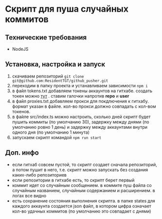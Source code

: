# Скрипт для пуша случайных коммитов 
## Технические требования
- NodeJS
## Установка, настройка и запуск
1. скачиваем репозиторий ```git clone git@github.com:ResidentTGT/github_pusher.git```
2. переходим в папку проекта и устанавливаем зависимости ```npm i```
3. в файл tokens.txt добавляем токены аккаунтов на гитхабе. создать токен можно [тут](https://github.com/settings/tokens/new) . ставим галочки напротив **repo** и **user**
4. в файл proxies.txt добавляем прокси для покдлючения к гитхабу. формат указан в файле. кол-во прокси должно совпадать с кол-вом токенов.
5. в файле src/index.ts можно настроить, сколько дней скрипт будет пушить коммиты (по умолчанию 30), задержку между днями (по умолчанию ровно 1 день) и задержку между аккаунтами внутри одного дня (по умолчанию 1 минута)
6. запускаем скрипт командой ```npm run start```
## Доп. инфо
- если гитхаб совсем пустой, то скрипт создает сначала репозиторий, а потом пушит в него, т.е. скрипт можно запускать без создания каких-либо репозиториев
- если репозитории в гитхабе есть, то скрипт берет первый
- коммит идет со случайным сообщением. в коммите пуш файла со случайным названием, случайным содержанием и расширением. в логах все видно
- есть сохранение состояния выполнения скрипта. в папке states для каждого аккаунта создается json файл, в котором цифра означает кол-во удачных коммитов (по умолчанию это совпадает с днями)
